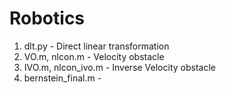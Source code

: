 # Robotics

1. dlt.py - Direct linear transformation
2. VO.m, nlcon.m - Velocity obstacle
3. IVO.m, nlcon_ivo.m - Inverse Velocity obstacle
4. bernstein_final.m - 


